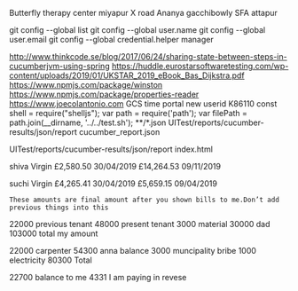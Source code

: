 Butterfly therapy center miyapur X road
Ananya gacchibowly
SFA attapur

git config --global list
git config --global user.name <windows user id>
git config --global user.email <you email>
git config --global credential.helper manager

http://www.thinkcode.se/blog/2017/06/24/sharing-state-between-steps-in-cucumberjvm-using-spring
https://huddle.eurostarsoftwaretesting.com/wp-content/uploads/2019/01/UKSTAR_2019_eBook_Bas_Dijkstra.pdf
https://www.npmjs.com/package/winston
https://www.npmjs.com/package/properties-reader
https://www.joecolantonio.com
GCS time portal new userid  K86110
const shell = require("shelljs");
var path = require('path');
var filePath = path.join(__dirname, '../../test.sh');
**/*.json
UITest/reports/cucumber-results/json/report
cucumber_report.json

UITest/reports/cucumber-results/json/report
index.html

shiva
Virgin
£2,580.50 30/04/2019
£14,264.53 09/11/2019

suchi
Virgin
£4,265.41 30/04/2019
£5,659.15 09/04/2019

	These amounts are final amount after you shown bills to me.Don’t add previous things into this
22000	previous tenant
48000	present tenant
3000	material
30000	dad
103000	total my amount
	
22000	carpenter
54300	anna balance
3000	muncipality bribe 
1000	electricity
80300	Total
	
22700	balance to me
4331	I am paying in revese
